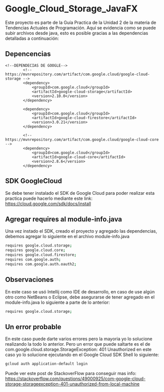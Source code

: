 # Google_Cloud_Storage_JavaFX
Este proyecto es parte de la Guía Practica de la Unidad 2 de la materia de Tendencias Actuales de Programación. Aquí se evidencia como se puede subir archivos desde java, esto es posible gracias a las dependencias detalladas a continuación:
## Depencencias
```
<!--DEPENDECIAS DE GOOGLE-->
        <!-- https://mvnrepository.com/artifact/com.google.cloud/google-cloud-storage -->
        <dependency>
            <groupId>com.google.cloud</groupId>
            <artifactId>google-cloud-storage</artifactId>
            <version>2.10.0</version>
        </dependency>

        <dependency>
            <groupId>com.google.cloud</groupId>
            <artifactId>google-cloud-firestore</artifactId>
            <version>3.0.21</version>
        </dependency>

        <!-- https://mvnrepository.com/artifact/com.google.cloud/google-cloud-core -->
        <dependency>
            <groupId>com.google.cloud</groupId>
            <artifactId>google-cloud-core</artifactId>
            <version>2.8.6</version>
        </dependency>
```

## SDK GoogleCloud
Se debe tener instalado el SDK de Google Cloud para poder realizar esta practica puede hacerlo mediante este link: https://cloud.google.com/sdk/docs/install

## Agregar requires al module-info.java 
Una vez instado el SDK, creado el proyecto y agregado las dependencias, debemos agregar lo siguiente en el archivo module-info.java
```sh
requires google.cloud.storage;
requires google.cloud.core;
requires google.cloud.firestore;
requires com.google.auth;
requires com.google.auth.oauth2;
```

## Observaciones
En este caso se usó Intellij como IDE de desarrollo, en caso de use algún otro como NetBeans o Eclipse, debe asegurarse de tener agregado en el module-info.java lo siguiente a parte de lo anterior:
```sh
requires google.cloud.storage;
```

## Un error probable 
En este caso puede darte varios errores pero la mayoria yo lo solucione realizando la todo lo anterior. Pero un error que puede saltarte es el de com.google.cloud.storage.StorageException: 401 Unauthorized  en este caso yo lo solucione ejecutando en el Google Cloud SDK Shell lo siguiente: 
```sh
gcloud auth application-default login
```
Puede ver este post de StackoverFlow para conseguir mas info: https://stackoverflow.com/questions/49000925/com-google-cloud-storage-storageexception-401-unauthorized-from-local-machine
